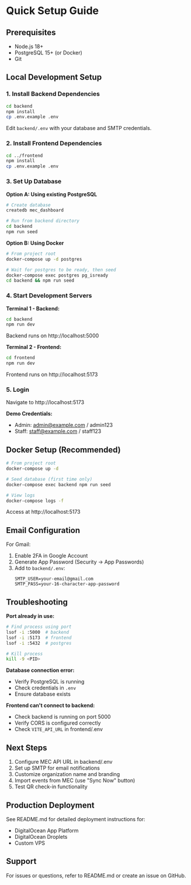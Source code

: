 # Quick Setup Guide

## Prerequisites
- Node.js 18+
- PostgreSQL 15+ (or Docker)
- Git

## Local Development Setup

### 1. Install Backend Dependencies
```bash
cd backend
npm install
cp .env.example .env
```

Edit `backend/.env` with your database and SMTP credentials.

### 2. Install Frontend Dependencies
```bash
cd ../frontend
npm install
cp .env.example .env
```

### 3. Set Up Database

**Option A: Using existing PostgreSQL**
```bash
# Create database
createdb mec_dashboard

# Run from backend directory
cd backend
npm run seed
```

**Option B: Using Docker**
```bash
# From project root
docker-compose up -d postgres

# Wait for postgres to be ready, then seed
docker-compose exec postgres pg_isready
cd backend && npm run seed
```

### 4. Start Development Servers

**Terminal 1 - Backend:**
```bash
cd backend
npm run dev
```
Backend runs on http://localhost:5000

**Terminal 2 - Frontend:**
```bash
cd frontend
npm run dev
```
Frontend runs on http://localhost:5173

### 5. Login

Navigate to http://localhost:5173

**Demo Credentials:**
- Admin: admin@example.com / admin123
- Staff: staff@example.com / staff123

## Docker Setup (Recommended)

```bash
# From project root
docker-compose up -d

# Seed database (first time only)
docker-compose exec backend npm run seed

# View logs
docker-compose logs -f
```

Access at http://localhost:5173

## Email Configuration

For Gmail:
1. Enable 2FA in Google Account
2. Generate App Password (Security → App Passwords)
3. Add to `backend/.env`:
   ```
   SMTP_USER=your-email@gmail.com
   SMTP_PASS=your-16-character-app-password
   ```

## Troubleshooting

**Port already in use:**
```bash
# Find process using port
lsof -i :5000  # backend
lsof -i :5173  # frontend
lsof -i :5432  # postgres

# Kill process
kill -9 <PID>
```

**Database connection error:**
- Verify PostgreSQL is running
- Check credentials in `.env`
- Ensure database exists

**Frontend can't connect to backend:**
- Check backend is running on port 5000
- Verify CORS is configured correctly
- Check `VITE_API_URL` in frontend/.env

## Next Steps

1. Configure MEC API URL in backend/.env
2. Set up SMTP for email notifications
3. Customize organization name and branding
4. Import events from MEC (use "Sync Now" button)
5. Test QR check-in functionality

## Production Deployment

See README.md for detailed deployment instructions for:
- DigitalOcean App Platform
- DigitalOcean Droplets
- Custom VPS

## Support

For issues or questions, refer to README.md or create an issue on GitHub.

